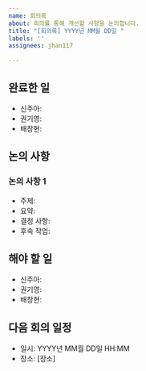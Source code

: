 ```yaml
---
name: 회의록
about: 회의를 통해 개선할 사항을 논의합니다.
title: "[회의록] YYYY년 MM월 DD일 "
labels: ''
assignees: jhan117

---
```


## 완료한 일
- 신주아:
- 권기영:
- 배창현:

## 논의 사항
### 논의 사항 1
- 주제:
- 요약:
- 결정 사항:
- 후속 작업:

## 해야 할 일
- 신주아:
- 권기영:
- 배창현:

## 다음 회의 일정
- 일시: YYYY년 MM월 DD일 HH:MM  
- 장소: [장소]
